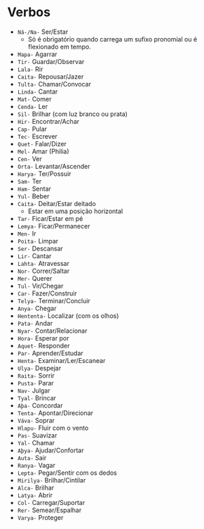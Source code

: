 # Verbos

-   `Ná-/Na-` Ser/Estar
    -   Só é obrigatório quando carrega um sufixo pronomial ou é flexionado em tempo.
-   `Mapa-` Agarrar
-   `Tir-` Guardar/Observar
-   `Lala-` Rir
-   `Caita-` Repousar/Jazer
-   `Tulta-` Chamar/Convocar
-   `Linda-` Cantar
-   `Mat-` Comer
-   `Cenda-` Ler
-   `Sil-` Brilhar (com luz branco ou prata)
-   `Hir-` Encontrar/Achar
-   `Cap-` Pular
-   `Tec-` Escrever
-   `Quet-` Falar/Dizer
-   `Mel-` Amar (Philia)
-   `Cen-` Ver
-   `Orta-` Levantar/Ascender
-   `Harya-` Ter/Possuir
-   `Sam-` Ter
-   `Ham-` Sentar
-   `Yul-` Beber
-   `Caita-` Deitar/Estar deitado
    -   Estar em uma posição horizontal
-   `Tar-` Ficar/Estar em pé
-   `Lemya-` Ficar/Permanecer
-   `Men-` Ir
-   `Poita-` Limpar
-   `Ser-` Descansar
-   `Lir-` Cantar
-   `Lahta-` Atravessar
-   `Nor-` Correr/Saltar
-   `Mer-` Querer
-   `Tul-` Vir/Chegar
-   `Car-` Fazer/Construir
-   `Telya-` Terminar/Concluir
-   `Anya-` Chegar
-   `Hententa-` Localizar (com os olhos)
-   `Pata-` Andar
-   `Nyar-` Contar/Relacionar
-   `Hora-` Esperar por
-   `Aquet-` Responder
-   `Par-` Aprender/Estudar
-   `Henta-` Examinar/Ler/Escanear
-   `Ulya-` Despejar
-   `Raita-` Sorrir
-   `Pusta-` Parar
-   `Nav-` Julgar
-   `Tyal-` Brincar
-   `Aþa-` Concordar
-   `Tenta-` Apontar/Direcionar
-   `Váva-` Soprar
-   `Hlapu-` Fluir com o vento
-   `Pas-` Suavizar
-   `Yal-` Chamar
-   `Aþya-` Ajudar/Confortar
-   `Auta-` Sair
-   `Ranya-` Vagar
-   `Lepta-` Pegar/Sentir com os dedos
-   `Mirilya-` Brilhar/Cintilar
-   `Alca-` Brilhar
-   `Latya-` Abrir
-   `Col-` Carregar/Suportar
-   `Rer-` Semear/Espalhar
-   `Varya-` Proteger
